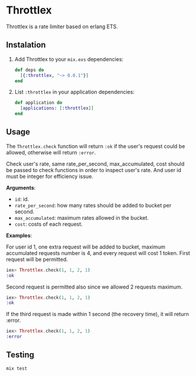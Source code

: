 # Throttlex

Throttlex is a rate limiter based on erlang ETS.

## Instalation
1. Add Throttlex to your `mix.exs` dependencies:

    ```elixir
    def deps do
      [{:throttlex, "~> 0.0.1"}]
    end
    ```

2. List `:throttlex` in your application dependencies:

    ```elixir
    def application do
      [applications: [:throttlex]]
    end
    ```

## Usage

The `Throttlex.check` function will return `:ok` if the user's request could be allowed, otherwise will return `:error`.

Check user's rate, same rate_per_second, max_accumulated, cost should be passed to check functions
in order to inspect user's rate. And user id must be integer for efficiency issue.

**Arguments**:
 - `id`: id.
 - `rate_per_second`: how many rates should be added to bucket per second.
 - `max_accumulated`: maximum rates allowed in the bucket.
 - `cost`: costs of each request.

**Examples**:

  For user id 1, one extra request will be added to bucket, maximum accumulated requests number
  is 4, and every request will cost 1 token. First request will be permitted.

  ```elixir
  iex> Throttlex.check(1, 1, 2, 1)
  :ok
  ```

  Second request is permitted also since we allowed 2 requests maximum.

  ```elixir
  iex> Throttlex.check(1, 1, 2, 1)
  :ok
  ```

  If the third request is made within 1 second (the recovery time), it will return :error.

  ```elixir
  iex> Throttlex.check(1, 1, 2, 1)
  :error
  ```

## Testing

```elixir
mix test
```
